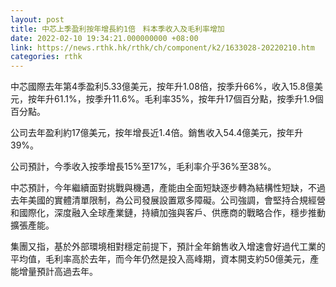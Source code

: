 ```yaml
---
layout: post
title: 中芯上季盈利按年增長約1倍　料本季收入及毛利率增加
date: 2022-02-10 19:34:21.000000000 +08:00
link: https://news.rthk.hk/rthk/ch/component/k2/1633028-20220210.htm
categories: rthk
---
```


中芯國際去年第4季盈利5.33億美元，按年升1.08倍，按季升66%，收入15.8億美元，按年升61.1%，按季升11.6%。毛利率35%，按年升17個百分點，按季升1.9個百分點。

公司去年盈利約17億美元，按年增長近1.4倍。銷售收入54.4億美元，按年升39%。

公司預計，今季收入按季增長15%至17%，毛利率介乎36%至38%。

中芯預計，今年繼續面對挑戰與機遇，產能由全面短缺逐步轉為結構性短缺，不過去年美國的實體清單限制，為公司發展設置眾多障礙。公司強調，會堅持合規經營和國際化，深度融入全球產業鏈，持續加強與客戶、供應商的戰略合作，穩步推動擴張產能。

集團又指，基於外部環境相對穩定前提下，預計全年銷售收入增速會好過代工業的平均值，毛利率高於去年，而今年仍然是投入高峰期，資本開支約50億美元，產能增量預計高過去年。
